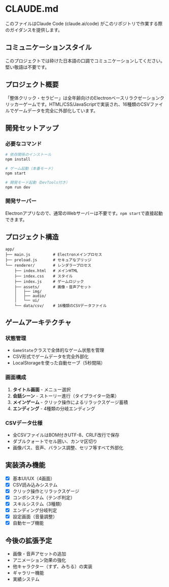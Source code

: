 # CLAUDE.md

このファイルはClaude Code (claude.ai/code) がこのリポジトリで作業する際のガイダンスを提供します。

## コミュニケーションスタイル

このプロジェクトでは砕けた日本語の口調でコミュニケーションしてください。堅い敬語は不要です。

## プロジェクト概要

「整体クリック・セラピー」は全年齢向けのElectronベースリラクゼーションクリッカーゲームです。HTML/CSS/JavaScriptで実装され、16種類のCSVファイルでゲームデータを完全に外部化しています。

## 開発セットアップ

### 必要なコマンド

```bash
# 依存関係のインストール
npm install

# ゲーム起動（本番モード）
npm start

# 開発モード起動（DevTools付き）
npm run dev
```

### 開発サーバー

Electronアプリなので、通常のWebサーバーは不要です。`npm start`で直接起動できます。

## プロジェクト構造

```
app/
├── main.js          # Electronメインプロセス
├── preload.js       # セキュアなブリッジ
└── renderer/        # レンダラープロセス
    ├── index.html   # メインHTML
    ├── index.css    # スタイル
    ├── index.js     # ゲームロジック
    ├── assets/      # 画像・音声アセット
    │   ├── img/
    │   ├── audio/
    │   └── ui/
    └── data/csv/    # 16種類のCSVデータファイル
```

## ゲームアーキテクチャ

### 状態管理
- `GameState`クラスで全体的なゲーム状態を管理
- CSV形式でゲームデータを完全外部化
- LocalStorageを使った自動セーブ（5秒間隔）

### 画面構成
1. **タイトル画面** - メニュー選択
2. **会話シーン** - ストーリー進行（タイプライター効果）
3. **メインゲーム** - クリック操作によるリラックスゲージ蓄積
4. **エンディング** - 4種類の分岐エンディング

### CSVデータ仕様
- 全CSVファイルはBOM付きUTF-8、CRLF改行で保存
- ダブルクォートでセル囲い、カンマ区切り
- 画像パス、音声、バランス調整、セリフ等すべて外部化

## 実装済み機能

- [x] 基本UI/UX（4画面）
- [x] CSV読み込みシステム
- [x] クリック操作とリラックスゲージ
- [x] コンボシステム（テンポ判定）
- [x] スキルシステム（3種類）
- [x] エンディング分岐判定
- [x] 設定画面（音量調整）
- [x] 自動セーブ機能

## 今後の拡張予定

- 画像・音声アセットの追加
- アニメーション効果の強化
- 他キャラクター（すず、みちる）の実装
- ギャラリー機能
- 実績システム
